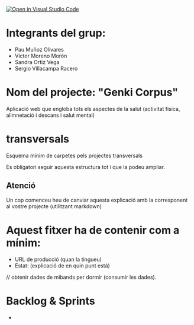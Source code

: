 [![Open in Visual Studio Code](https://classroom.github.com/assets/open-in-vscode-f059dc9a6f8d3a56e377f745f24479a46679e63a5d9fe6f495e02850cd0d8118.svg)](https://classroom.github.com/online_ide?assignment_repo_id=7315816&assignment_repo_type=AssignmentRepo)

# Integrants del grup:
- Pau Muñoz Olivares
- Victor Moreno Morón
- Sandra Ortiz Vega
- Sergio Villacampa Racero

# Nom del projecte: "Genki Corpus"
Aplicació web que engloba tots els aspectes de la salut (activitat fisica, alimnetació i descans i salut mental)

# transversals
Esquema mínim de carpetes pels projectes transversals

És obligatori seguir aquesta estructura tot i que la podeu ampliar.

## Atenció
Un cop comenceu heu de canviar aquesta explicació amb la corresponent al vostre projecte (utilitzant markdown)

# Aquest fitxer ha de contenir com a mínim:
 * URL de producció (quan la tingueu)
 * Estat: (explicació de en quin punt està)


// obtenir dades de mibands per dormir (consumir les dades).

# Backlog & Sprints
* 
